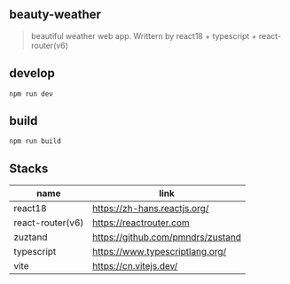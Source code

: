 ## beauty-weather

> beautiful weather web app. Writtern by react18 + typescript + react-router(v6)

## develop

```
npm run dev
```

## build

```
npm run build
```

## Stacks

| name             | link                              |
| ---------------- | --------------------------------- |
| react18          | https://zh-hans.reactjs.org/      |
| react-router(v6) | https://reactrouter.com           |
| zuztand          | https://github.com/pmndrs/zustand |
| typescript       | https://www.typescriptlang.org/   |
| vite             | https://cn.vitejs.dev/            |

